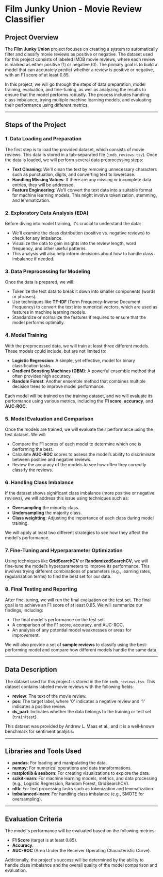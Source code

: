 # Film Junky Union - Movie Review Classifier

## Project Overview

The **Film Junky Union** project focuses on creating a system to automatically filter and classify movie reviews as positive or negative. The dataset used for this project consists of labeled IMDB movie reviews, where each review is marked as either positive (1) or negative (0). The primary goal is to build a model that can accurately predict whether a review is positive or negative, with an F1 score of at least 0.85.

In this project, we will go through the steps of data preparation, model training, evaluation, and fine-tuning, as well as analyzing the results to ensure that the model performs robustly. The process includes handling class imbalance, trying multiple machine learning models, and evaluating their performance using different metrics.

---

## Steps of the Project

### 1. Data Loading and Preparation
The first step is to load the provided dataset, which consists of movie reviews. This data is stored in a tab-separated file (`imdb_reviews.tsv`). Once the data is loaded, we will perform several data preprocessing steps:
- **Text Cleaning**: We'll clean the text by removing unnecessary characters such as punctuation, digits, and converting text to lowercase.
- **Handling Missing Values**: If there are any missing or incomplete data entries, they will be addressed.
- **Feature Engineering**: We'll convert the text data into a suitable format for machine learning models. This might involve tokenization, stemming, and lemmatization.

### 2. Exploratory Data Analysis (EDA)
Before diving into model training, it's crucial to understand the data:
- We'll examine the class distribution (positive vs. negative reviews) to check for any imbalance.
- Visualize the data to gain insights into the review length, word frequency, and other useful patterns.
- This analysis will also help inform decisions about how to handle class imbalance if needed.

### 3. Data Preprocessing for Modeling
Once the data is prepared, we will:
- Tokenize the text data to break it down into smaller components (words or phrases).
- Use techniques like **TF-IDF** (Term Frequency-Inverse Document Frequency) to convert the text into numerical vectors, which are used as features in machine learning models.
- Standardize or normalize the features if required to ensure that the model performs optimally.

### 4. Model Training
With the preprocessed data, we will train at least three different models. These models could include, but are not limited to:
- **Logistic Regression**: A simple, yet effective, model for binary classification tasks.
- **Gradient Boosting Machines (GBM)**: A powerful ensemble method that often provides high accuracy.
- **Random Forest**: Another ensemble method that combines multiple decision trees to improve model performance.

Each model will be trained on the training dataset, and we will evaluate its performance using various metrics, including the **F1 score**, **accuracy**, and **AUC-ROC**.

### 5. Model Evaluation and Comparison
Once the models are trained, we will evaluate their performance using the test dataset. We will:
- Compare the F1 scores of each model to determine which one is performing the best.
- Calculate **AUC-ROC** scores to assess the model’s ability to discriminate between positive and negative reviews.
- Review the accuracy of the models to see how often they correctly classify the reviews.

### 6. Handling Class Imbalance
If the dataset shows significant class imbalance (more positive or negative reviews), we will address this issue using techniques such as:
- **Oversampling** the minority class.
- **Undersampling** the majority class.
- **Class weighting**: Adjusting the importance of each class during model training.

We will apply at least two different strategies to see how they affect the model's performance.

### 7. Fine-Tuning and Hyperparameter Optimization
Using techniques like **GridSearchCV** or **RandomizedSearchCV**, we will fine-tune the model’s hyperparameters to improve its performance. This involves trying different combinations of parameters (e.g., learning rates, regularization terms) to find the best set for our data.

### 8. Final Testing and Reporting
After fine-tuning, we will run the final evaluation on the test set. The final goal is to achieve an F1 score of at least 0.85. We will summarize our findings, including:
- The final model's performance on the test set.
- A comparison of the F1 score, accuracy, and AUC-ROC.
- An analysis of any potential model weaknesses or areas for improvement.

We will also provide a set of **sample reviews** to classify using the best-performing model and compare how different models handle the same data.

---

## Data Description

The dataset used for this project is stored in the file `imdb_reviews.tsv`. This dataset contains labeled movie reviews with the following fields:

- **review**: The text of the movie review.
- **pos**: The target label, where '0' indicates a negative review and '1' indicates a positive review.
- **ds_part**: Indicates whether the data belongs to the training or test set (`train`/`test`).

This dataset was provided by Andrew L. Maas et al., and it is a well-known benchmark for sentiment analysis.

---

## Libraries and Tools Used

- **pandas**: For loading and manipulating the data.
- **numpy**: For numerical operations and data transformations.
- **matplotlib & seaborn**: For creating visualizations to explore the data.
- **scikit-learn**: For machine learning models, metrics, and data processing (e.g., Logistic Regression, Random Forest, GridSearchCV).
- **nltk**: For text processing tasks such as tokenization and lemmatization.
- **imbalanced-learn**: For handling class imbalance (e.g., SMOTE for oversampling).

---

## Evaluation Criteria

The model's performance will be evaluated based on the following metrics:
- **F1 Score** (target is at least 0.85).
- **Accuracy**.
- **AUC-ROC** (Area Under the Receiver Operating Characteristic Curve).

Additionally, the project's success will be determined by the ability to handle class imbalance and the overall quality of the model comparison and evaluation.